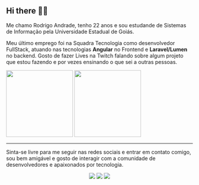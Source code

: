 <h2>Hi there 👋👋</h2>

<p>Me chamo Rodrigo Andrade, tenho 22 anos e sou estudande de Sistemas de Informação pela Universidade Estadual de Goiás.</p>
<p>Meu último emprego foi na Squadra Tecnologia como desenvolvedor FullStack, atuando nas tecnologias <b>Angular</b> no Frontend e <b>Laravel/Lumen</b> no backend. Gosto de fazer Lives na Twitch falando sobre algum projeto que estou fazendo e por vezes ensinando o que sei a outras pessoas.</p>

<div>
  <img height="180em" src=https://github-readme-stats.vercel.app/api?username=Rod1Andrade&count_private=true"/> <img height="180em" src="https://github-readme-stats.vercel.app/api/top-langs/?username=Rod1Andrade&layout=compact"/>
</div>

<hr />
<p> Sinta-se livre para me seguir nas redes sociais e entrar em contato comigo, sou bem amigável e gosto de interagir com a comunidade de desenvolvedores e apaixonados por tecnologia.</p>
<center>
<a href="https://www.linkedin.com/in/rod1dev/" target="blank"><img src="https://img.shields.io/badge/LinkedIn-0077B5?style=for-the-badge&logo=linkedin&logoColor=white"></a>
<a href="https://www.twitch.tv/rod1dev" target="blank"><img src="https://img.shields.io/badge/Twitch-9146FF?style=for-the-badge&logo=twitch&logoColor=white"></a>
<a href="https://twitter.com/rod1dev/" target="blank"><img src="https://img.shields.io/badge/Twitter-1DA1F2?style=for-the-badge&logo=twitter&logoColor=white"></a>
</center>
